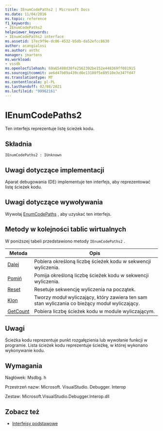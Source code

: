 ```yaml
---
title: IEnumCodePaths2 | Microsoft Docs
ms.date: 11/04/2016
ms.topic: reference
f1_keywords:
- IEnumCodePaths2
helpviewer_keywords:
- IEnumCodePaths2 interface
ms.assetid: 17ec9f9e-dc06-4532-b5db-da52efcc8630
author: acangialosi
ms.author: anthc
manager: jmartens
ms.workload:
- vssdk
ms.openlocfilehash: 69a65488d38fe2562392be152e448369ff081915
ms.sourcegitcommit: ae6d47b09a439cd0e13180f5e89510e3e347fd47
ms.translationtype: MT
ms.contentlocale: pl-PL
ms.lasthandoff: 02/08/2021
ms.locfileid: "99962161"
---
```

# <a name="ienumcodepaths2"></a>IEnumCodePaths2
Ten interfejs reprezentuje listę ścieżek kodu.

## <a name="syntax"></a>Składnia

```
IEnumCodePaths2 : IUnknown
```

## <a name="notes-for-implementers"></a>Uwagi dotyczące implementacji
 Aparat debugowania (DE) implementuje ten interfejs, aby reprezentować listę ścieżek kodu.

## <a name="notes-for-callers"></a>Uwagi dotyczące wywoływania
 Wywołaj [EnumCodePaths](../../../extensibility/debugger/reference/idebugprogram2-enumcodepaths.md) , aby uzyskać ten interfejs.

## <a name="methods-in-vtable-order"></a>Metody w kolejności tablic wirtualnych
 W poniższej tabeli przedstawiono metody `IEnumCodePaths2` .

|Metoda|Opis|
|------------|-----------------|
|[Dalej](../../../extensibility/debugger/reference/ienumcodepaths2-next.md)|Pobiera określoną liczbę ścieżek kodu w sekwencji wyliczenia.|
|[Pomiń](../../../extensibility/debugger/reference/ienumcodepaths2-skip.md)|Pomija określoną liczbę ścieżek kodu w sekwencji wyliczenia.|
|[Reset](../../../extensibility/debugger/reference/ienumcodepaths2-reset.md)|Resetuje sekwencję wyliczenia na początek.|
|[Klon](../../../extensibility/debugger/reference/ienumcodepaths2-clone.md)|Tworzy moduł wyliczający, który zawiera ten sam stan wyliczania co bieżący moduł wyliczający.|
|[GetCount](../../../extensibility/debugger/reference/ienumcodepaths2-getcount.md)|Pobiera liczbę ścieżek kodu w module wyliczającym.|

## <a name="remarks"></a>Uwagi
 Ścieżka kodu reprezentuje punkt rozgałęzienia lub wywołanie funkcji w programie. Lista ścieżek kodu reprezentuje ścieżkę, w której wykonano wykonywanie kodu.

## <a name="requirements"></a>Wymagania
 Nagłówek: Msdbg. h

 Przestrzeń nazw: Microsoft. VisualStudio. Debugger. Interop

 Zestaw: Microsoft.VisualStudio.Debugger.Interop.dll

## <a name="see-also"></a>Zobacz też
- [Interfejsy podstawowe](../../../extensibility/debugger/reference/core-interfaces.md)
